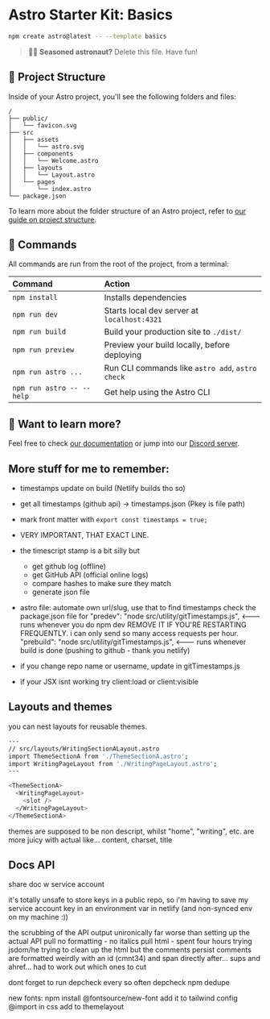 # Astro Starter Kit: Basics

```sh
npm create astro@latest -- --template basics
```

> 🧑‍🚀 **Seasoned astronaut?** Delete this file. Have fun!

## 🚀 Project Structure

Inside of your Astro project, you'll see the following folders and files:

```text
/
├── public/
│   └── favicon.svg
├── src
│   ├── assets
│   │   └── astro.svg
│   ├── components
│   │   └── Welcome.astro
│   ├── layouts
│   │   └── Layout.astro
│   └── pages
│       └── index.astro
└── package.json
```

To learn more about the folder structure of an Astro project, refer to [our guide on project structure](https://docs.astro.build/en/basics/project-structure/).

## 🧞 Commands

All commands are run from the root of the project, from a terminal:

| Command                   | Action                                           |
| :------------------------ | :----------------------------------------------- |
| `npm install`             | Installs dependencies                            |
| `npm run dev`             | Starts local dev server at `localhost:4321`      | CTRL-C to exit
| `npm run build`           | Build your production site to `./dist/`          |
| `npm run preview`         | Preview your build locally, before deploying     |
| `npm run astro ...`       | Run CLI commands like `astro add`, `astro check` |
| `npm run astro -- --help` | Get help using the Astro CLI                     |

## 👀 Want to learn more?

Feel free to check [our documentation](https://docs.astro.build) or jump into our [Discord server](https://astro.build/chat).

## More stuff for me to remember:
- timestamps update on build (Netlify builds tho so)
- get all timestamps (github api) -> timestamps.json (Pkey is file path)
- mark front matter with
    `export const timestamps = true;`
- VERY IMPORTANT, THAT EXACT LINE.
- the timescript stamp is a bit silly but
    - get github log (offline)
    - get GitHub API (official online logs)
    - compare hashes to make sure they match
    - generate json file
- astro file: automate own url/slug, use that to find timestamps
check the package.json file for 
    "predev": "node src/utility/gitTimestamps.js", <--- runs whenever you do npm dev
        REMOVE IT IF YOU'RE RESTARTING FREQUENTLY. i can only send so many access requests per hour.
    "prebuild": "node src/utility/gitTimestamps.js", <--- runs whenever build is done (pushing to github - thank you netlify)
- if you change repo name or username, update in gitTimestamps.js

- if your JSX isnt working try client:load or client:visible

## Layouts and themes

you can nest layouts for reusable themes.

``` sh
---
// src/layouts/WritingSectionALayout.astro
import ThemeSectionA from './ThemeSectionA.astro';
import WritingPageLayout from './WritingPageLayout.astro';
---

<ThemeSectionA>
  <WritingPageLayout>
    <slot />
  </WritingPageLayout>
</ThemeSectionA>
```

themes are supposed to be non descript, whilst "home", "writing", etc. are more juicy with actual
like... content, charset, title

## Docs API
share doc w service account

it's totally unsafe to store keys in a public repo,
so i'm having to save my service account key in an environment var
in netlify (and non-synced env on my machine :))

the scrubbing of the API output unironically far worse than setting up the actual API
pull no formatting - no italics
pull html - spent four hours trying jsdom/he trying to clean up the html but the comments persist
comments are formatted weirdly with an id (cmnt34) and span directly after... sups and ahref... had to work out which ones to cut

dont forget to run depcheck every so often
depcheck
npm dedupe

new fonts:
npm install @fontsource/new-font
add it to tailwind config
@import in css
add to themelayout